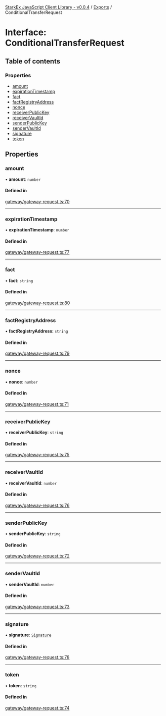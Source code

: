 [StarkEx JavaScript Client Library - v0.0.4](../README.md) / [Exports](../modules.md) / ConditionalTransferRequest

# Interface: ConditionalTransferRequest

## Table of contents

### Properties

- [amount](ConditionalTransferRequest.md#amount)
- [expirationTimestamp](ConditionalTransferRequest.md#expirationtimestamp)
- [fact](ConditionalTransferRequest.md#fact)
- [factRegistryAddress](ConditionalTransferRequest.md#factregistryaddress)
- [nonce](ConditionalTransferRequest.md#nonce)
- [receiverPublicKey](ConditionalTransferRequest.md#receiverpublickey)
- [receiverVaultId](ConditionalTransferRequest.md#receivervaultid)
- [senderPublicKey](ConditionalTransferRequest.md#senderpublickey)
- [senderVaultId](ConditionalTransferRequest.md#sendervaultid)
- [signature](ConditionalTransferRequest.md#signature)
- [token](ConditionalTransferRequest.md#token)

## Properties

### amount

• **amount**: `number`

#### Defined in

[gateway/gateway-request.ts:70](https://github.com/starkware-libs/starkex-js/blob/8a20d56/src/lib/gateway/gateway-request.ts#L70)

---

### expirationTimestamp

• **expirationTimestamp**: `number`

#### Defined in

[gateway/gateway-request.ts:77](https://github.com/starkware-libs/starkex-js/blob/8a20d56/src/lib/gateway/gateway-request.ts#L77)

---

### fact

• **fact**: `string`

#### Defined in

[gateway/gateway-request.ts:80](https://github.com/starkware-libs/starkex-js/blob/8a20d56/src/lib/gateway/gateway-request.ts#L80)

---

### factRegistryAddress

• **factRegistryAddress**: `string`

#### Defined in

[gateway/gateway-request.ts:79](https://github.com/starkware-libs/starkex-js/blob/8a20d56/src/lib/gateway/gateway-request.ts#L79)

---

### nonce

• **nonce**: `number`

#### Defined in

[gateway/gateway-request.ts:71](https://github.com/starkware-libs/starkex-js/blob/8a20d56/src/lib/gateway/gateway-request.ts#L71)

---

### receiverPublicKey

• **receiverPublicKey**: `string`

#### Defined in

[gateway/gateway-request.ts:75](https://github.com/starkware-libs/starkex-js/blob/8a20d56/src/lib/gateway/gateway-request.ts#L75)

---

### receiverVaultId

• **receiverVaultId**: `number`

#### Defined in

[gateway/gateway-request.ts:76](https://github.com/starkware-libs/starkex-js/blob/8a20d56/src/lib/gateway/gateway-request.ts#L76)

---

### senderPublicKey

• **senderPublicKey**: `string`

#### Defined in

[gateway/gateway-request.ts:72](https://github.com/starkware-libs/starkex-js/blob/8a20d56/src/lib/gateway/gateway-request.ts#L72)

---

### senderVaultId

• **senderVaultId**: `number`

#### Defined in

[gateway/gateway-request.ts:73](https://github.com/starkware-libs/starkex-js/blob/8a20d56/src/lib/gateway/gateway-request.ts#L73)

---

### signature

• **signature**: [`Signature`](Signature.md)

#### Defined in

[gateway/gateway-request.ts:78](https://github.com/starkware-libs/starkex-js/blob/8a20d56/src/lib/gateway/gateway-request.ts#L78)

---

### token

• **token**: `string`

#### Defined in

[gateway/gateway-request.ts:74](https://github.com/starkware-libs/starkex-js/blob/8a20d56/src/lib/gateway/gateway-request.ts#L74)
